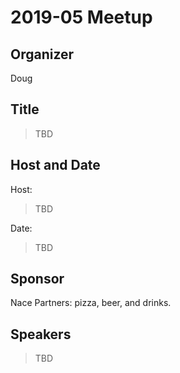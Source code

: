 # 2019-05 Meetup

## Organizer

Doug

## Title

> TBD

## Host and Date

Host:

> TBD

Date:

> TBD


## Sponsor

Nace Partners: pizza, beer, and drinks.

## Speakers

> TBD

